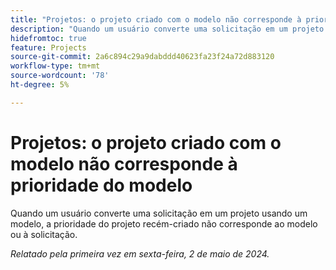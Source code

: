 ```yaml
---
title: "Projetos: o projeto criado com o modelo não corresponde à prioridade do modelo"
description: "Quando um usuário converte uma solicitação em um projeto usando um modelo, a prioridade do projeto recém-criado não corresponde ao modelo ou à solicitação."
hidefromtoc: true
feature: Projects
source-git-commit: 2a6c894c29a9dabddd40623fa23f24a72d883120
workflow-type: tm+mt
source-wordcount: '78'
ht-degree: 5%

---
```



# Projetos: o projeto criado com o modelo não corresponde à prioridade do modelo

Quando um usuário converte uma solicitação em um projeto usando um modelo, a prioridade do projeto recém-criado não corresponde ao modelo ou à solicitação.

_Relatado pela primeira vez em sexta-feira, 2 de maio de 2024._
